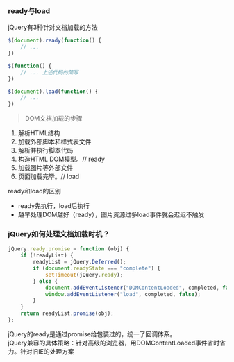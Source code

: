 ### ready与load
jQuery有3种针对文档加载的方法
```js
$(document).ready(function() {
    // ...
})
```
```js
$(function() {
    // ... 上述代码的简写
})
```
```js
$(document).load(function() {
    // ...
})
```
> DOM文档加载的步骤
1. 解析HTML结构
2. 加载外部脚本和样式表文件
3. 解析并执行脚本代码
4. 构造HTML DOM模型。// ready
5. 加载图片等外部文件
6. 页面加载完毕。// load

ready和load的区别
- ready先执行，load后执行
- 越早处理DOM越好（ready），图片资源过多load事件就会迟迟不触发

### jQuery如何处理文档加载时机？
```js
jQuery.ready.promise = function (obj) {
    if (!readyList) {
        readyList = jQuery.Deferred();
        if (document.readyState === "complete") {
            setTimeout(jQuery.ready);
        } else {
            document.addEventListener("DOMContentLoaded", completed, false);
            window.addEventListener("load", completed, false);
        }
    }
    return readyList.promise(obj);
};
```
jQuery的ready是通过promise给包装过的，统一了回调体系。  
jQuery兼容的具体策略：针对高级的浏览器，用DOMContentLoaded事件省时省力。针对旧IE的处理方案
```js

```